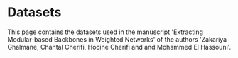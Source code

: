 # Datasets

This page contains the datasets used in the manuscript 'Extracting Modular-based Backbones in Weighted Networks' of the authors 'Zakariya Ghalmane, Chantal Cherifi, Hocine Cherifi and and Mohammed El Hassouni'. 
